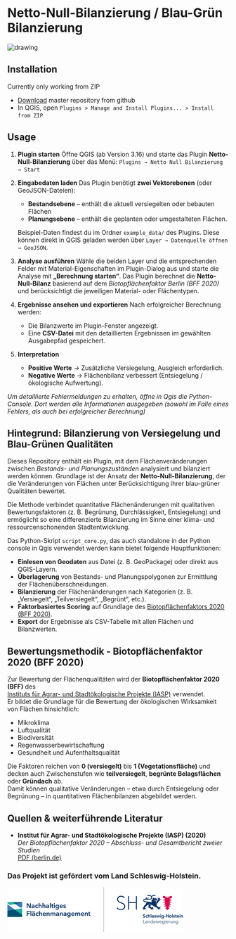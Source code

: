 # Netto-Null-Bilanzierung / Blau-Grün Bilanzierung

<img src="https://github.com/NFM-Flensburg/Netto-Null-Bilanzierung/blob/main/icons/icon.png" alt="drawing" width="200"/> 

<h2>Installation</h2>

<p>Currently only working from ZIP</p>
<ul>
    <li><a href="https://github.com/NFM-Flensburg/Netto-Null-Bilanzierung/archive/master.zip" target="_blank">Download</a> master repository from github</li>
	<li>In QGIS, open <code>Plugins &gt; Manage and Install Plugins... &gt; Install from ZIP</code></li>	
				
</ul>

## Usage 

1. **Plugin starten**
   Öffne QGIS (ab Version 3.16) und starte das Plugin **Netto-Null-Bilanzierung** über das Menü:
   `Plugins → Netto Null Bilanzierung → Start`

2. **Eingabedaten laden**
   Das Plugin benötigt **zwei Vektorebenen** (oder GeoJSON-Dateien):

   * **Bestandsebene** – enthält die aktuell versiegelten oder bebauten Flächen 
   * **Planungsebene** – enthält die geplanten oder umgestalteten Flächen.

   Beispiel-Daten findest du im Ordner `example_data/` des Plugins.
   Diese können direkt in QGIS geladen werden über
   `Layer → Datenquelle öffnen → GeoJSON`.

3. **Analyse ausführen**
   Wähle die beiden Layer und die entsprechenden Felder mit Material-Eigenschaften im Plugin-Dialog aus und starte die Analyse mit
   **„Berechnung starten“**.
   Das Plugin berechnet die **Netto-Null-Bilanz** basierend auf dem
   *Biotopflächenfaktor Berlin (BFF 2020)* und berücksichtigt die jeweiligen Material- oder Flächentypen.

4. **Ergebnisse ansehen und exportieren**
   Nach erfolgreicher Berechnung werden:

   * Die Bilanzwerte im Plugin-Fenster angezeigt.
   * Eine **CSV-Datei** mit den detaillierten Ergebnissen im gewählten Ausgabepfad gespeichert.

5. **Interpretation**
   * **Positive Werte** → Zusätzliche Versiegelung, Ausgleich erforderlich.
   * **Negative Werte** → Flächenbilanz verbessert (Entsiegelung / ökologische Aufwertung).


*Um detaillierte Fehlermeldungen zu erhalten, öffne in Qgis die Python-Console. Dort werden alle Informationen ausgegeben (sowohl im Falle eines Fehlers, als auch bei erfolgreicher Berechnung)*



## Hintegrund: Bilanzierung von Versiegelung und Blau-Grünen Qualitäten

Dieses Repository enthält ein Plugin, mit dem Flächenveränderungen zwischen *Bestands- und Planungszuständen* analysiert und bilanziert werden können. 
Grundlage ist der Ansatz der **Netto-Null-Bilanzierung**, der die Veränderungen von Flächen unter Berücksichtigung ihrer blau-grüner Qualitäten bewertet. 

Die Methode verbindet quantitative Flächenänderungen mit qualitativen Bewertungsfaktoren (z. B. Begrünung, Durchlässigkeit, Entsiegelung) und ermöglicht so eine differenzierte Bilanzierung im Sinne einer klima- und ressourcenschonenden Stadtentwicklung.

Das Python-Skript `script_core.py`, das auch standalone in der Python console in Qgis verwendet werden kann bietet folgende Hauptfunktionen:

- **Einlesen von Geodaten** aus Datei (z. B. GeoPackage) oder direkt aus QGIS-Layern.
- **Überlagerung** von Bestands- und Planungspolygonen zur Ermittlung der Flächenüberschneidungen.
- **Bilanzierung** der Flächenänderungen nach Kategorien (z. B. „Versiegelt“, „Teilversiegelt“, „Begrünt“, etc.).
- **Faktorbasiertes Scoring** auf Grundlage des [Biotopflächenfaktors 2020 (BFF 2020)](https://www.berlin.de/sen/uvk/_assets/natur-gruen/landschaftsplanung/bff-biotopflaechenfaktor/broschuere_bff_gesamtbericht_iasp_20201215.pdf).
- **Export** der Ergebnisse als CSV-Tabelle mit allen Flächen und Bilanzwerten.

## Bewertungsmethodik - Biotopflächenfaktor 2020 (BFF 2020)

Zur Bewertung der Flächenqualitäten wird der **Biotopflächenfaktor 2020 (BFF)** des  
[Instituts für Agrar- und Stadtökologische Projekte (IASP)](https://www.berlin.de/sen/uvk/_assets/natur-gruen/landschaftsplanung/bff-biotopflaechenfaktor/broschuere_bff_gesamtbericht_iasp_20201215.pdf) verwendet.  
Er bildet die Grundlage für die Bewertung der ökologischen Wirksamkeit von Flächen hinsichtlich:

- Mikroklima  
- Luftqualität  
- Biodiversität  
- Regenwasserbewirtschaftung  
- Gesundheit und Aufenthaltsqualität  

Die Faktoren reichen von **0 (versiegelt)** bis **1 (Vegetationsfläche)** und decken auch Zwischenstufen wie **teilversiegelt**, **begrünte Belagsflächen** oder **Gründach** ab.  
Damit können qualitative Veränderungen – etwa durch Entsiegelung oder Begrünung – in quantitativen Flächenbilanzen abgebildet werden.


## Quellen & weiterführende Literatur

- **Institut für Agrar- und Stadtökologische Projekte (IASP) (2020)**  
  *Der Biotopflächenfaktor 2020 – Abschluss- und Gesamtbericht zweier Studien*  
  [PDF (berlin.de)](https://www.berlin.de/sen/uvk/_assets/natur-gruen/landschaftsplanung/bff-biotopflaechenfaktor/broschuere_bff_gesamtbericht_iasp_20201215.pdf)


### Das Projekt ist gefördert vom Land Schleswig-Holstein.

<img src="nfm_logo.JPG" alt="drawing" width="400"/>

